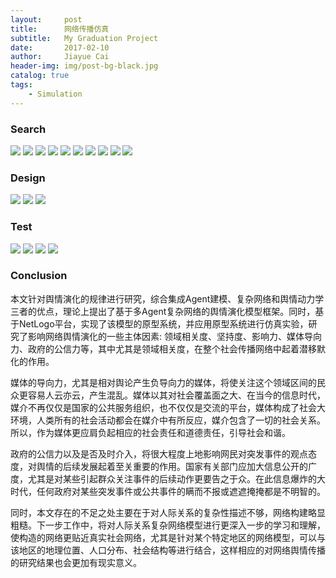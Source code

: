 ```yaml
---
layout:     post
title:      网络传播仿真
subtitle:   My Graduation Project
date:       2017-02-10
author:     Jiayue Cai
header-img: img/post-bg-black.jpg
catalog: true
tags:
    - Simulation
---
```



### Search

![](/img/post/20170210/1.png)
![](/img/post/20170210/2.png)
![](/img/post/20170210/3.png)
![](/img/post/20170210/4.png)
![](/img/post/20170210/5.png)
![](/img/post/20170210/6.png)
![](/img/post/20170210/7.png)
![](/img/post/20170210/8.png)
![](/img/post/20170210/9.png)
![](/img/post/20170210/10.png)
	
### Design

![](/img/post/20170210/11.png)
![](/img/post/20170210/12.png)
![](/img/post/20170210/13.png)

### Test

![](/img/post/20170210/14.png)
![](/img/post/20170210/15.png)
![](/img/post/20170210/16.png)
![](/img/post/20170210/17.png)

### Conclusion

本文针对舆情演化的规律进行研究，综合集成Agent建模、复杂网络和舆情动力学三者的优点，理论上提出了基于多Agent复杂网络的舆情演化模型框架。同时，基于NetLogo平台，实现了该模型的原型系统，并应用原型系统进行仿真实验，研究了影响网络舆情演化的一些主体因素: 领域相关度、坚持度、影响力、媒体导向力、政府的公信力等，其中尤其是领域相关度，在整个社会传播网络中起着潜移默化的作用。

媒体的导向力，尤其是相对舆论产生负导向力的媒体，将使关注这个领域区间的民众更容易人云亦云，产生混乱。媒体以其对社会覆盖面之大、在当今的信息时代，媒介不再仅仅是国家的公共服务组织，也不仅仅是交流的平台，媒体构成了社会大环境，人类所有的社会活动都会在媒介中有所反应，媒介包含了一切的社会关系。所以，作为媒体更应肩负起相应的社会责任和道德责任，引导社会和谐。

政府的公信力以及是否及时介入，将很大程度上地影响网民对突发事件的观点态度，对舆情的后续发展起着至关重要的作用。国家有关部门应加大信息公开的广度，尤其是对某些引起群众关注事件的后续动作更要告之于众。在此信息爆炸的大时代，任何政府对某些突发事件或公共事件的瞒而不报或遮遮掩掩都是不明智的。

同时，本文存在的不足之处主要在于对人际关系的复杂性描述不够，网络构建略显粗糙。下一步工作中，将对人际关系复杂网络模型进行更深入一步的学习和理解，使构造的网络更贴近真实社会网络，尤其是针对某个特定地区的网络模型，可以与该地区的地理位置、人口分布、社会结构等进行结合，这样相应的对网络舆情传播的研究结果也会更加有现实意义。









